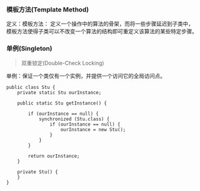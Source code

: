 ### 模板方法(Template Method)

定义：模板方法： 定义一个操作中的算法的骨架，而将一些步骤延迟到子类中，模板方法使得子类可以不改变一个算法的结构即可重定义该算法的某些特定步骤。


### 单例(Singleton)

> 双重锁定(Double-Check Locking)

单例：保证一个类仅有一个实例，并提供一个访问它的全局访问点。

```
public class Stu {
    private static Stu ourInstance;

    public static Stu getInstance() {

        if (ourInstance == null) {
            synchronized (Stu.class) {
                if (ourInstance == null) {
                    ourInstance = new Stu();
                }
            }
        }

        return ourInstance;
    }

    private Stu() {
    }
}
```



